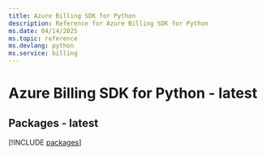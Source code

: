 ```yaml
---
title: Azure Billing SDK for Python
description: Reference for Azure Billing SDK for Python
ms.date: 04/14/2025
ms.topic: reference
ms.devlang: python
ms.service: billing
---
```

# Azure Billing SDK for Python - latest
## Packages - latest
[!INCLUDE [packages](billing-index.md)]